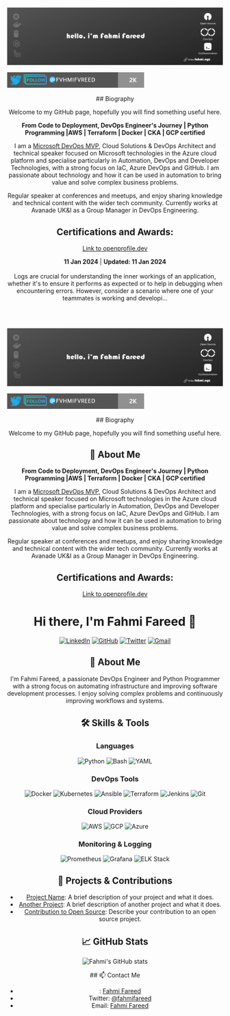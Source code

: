 <p align="center"><img alt="a black background with white text Hello, I am Fahmi Fareed" src="./assets/fahmi-fareed.png"></p>

<p align="left"> <a href="https://twitter.com/intent/follow?screen_name=Fahmi_Fareed" target="blank"><img src="./assets/fahmi-twitter-32k.png" height="36" alt="fvhmifvreed"/></a></p>

<div align="center">
## Biography

Welcome to my GitHub page, hopefully you will find something useful here.  

**From Code to Deployment, DevOps Engineer's Journey | Python Programming |AWS | Terraform | Docker | CKA | GCP certified**

I am a [Microsoft DevOps MVP](https://mvp.microsoft.com/en-us/PublicProfile/5004771?fullName=Marcel%20Lupo), Cloud Solutions & DevOps Architect and technical speaker focused on Microsoft technologies in the Azure cloud platform and specialise particularly in Automation, DevOps and Developer Technologies, with a strong focus on IaC, Azure DevOps and GitHub.
I am passionate about technology and how it can be used in automation to bring value and solve complex business problems.

Regular speaker at conferences and meetups, and enjoy sharing knowledge and technical content with the wider tech community. Currently works at Avanade UK&I as a Group Manager in DevOps Engineering.


## Certifications and Awards:
[Link to openprofile.dev](https://openprofile.dev/profile/fahmifarid)


<div><strong>11 Jan 2024</strong> | <strong>Updated: 11 Jan 2024</strong></div>
<br/> Logs are crucial for understanding the inner workings of an application, whether it's to ensure it performs as expected or to help in debugging when encountering errors.
However, consider a scenario where one of your teammates is working and developi... </p> <br/> <br/>
<!-- HASHNODE_BLOG:END -->

<link
  rel="stylesheet"
  href="https://cdn.jsdelivr.net/gh/dheereshagrwal/colored-icons@1.7.7/src/app/ci.min.css"
/>
<p align="center"><img alt="a black background with white text Hello, I am Fahmi Fareed" src="./assets/fahmi-fareed.png"></p>

<p align="left"> <a href="https://twitter.com/intent/follow?screen_name=Fahmi_Fareed" target="blank"><img src="./assets/fahmi-twitter-32k.png" height="36" alt="fvhmifvreed"/></a></p>

<div align="center">
## Biography

Welcome to my GitHub page, hopefully you will find something useful here.  
## 🚀 About Me
**From Code to Deployment, DevOps Engineer's Journey | Python Programming |AWS | Terraform | Docker | CKA | GCP certified**

I am a [Microsoft DevOps MVP](https://mvp.microsoft.com/en-us/PublicProfile/5004771?fullName=Marcel%20Lupo), Cloud Solutions & DevOps Architect and technical speaker focused on Microsoft technologies in the Azure cloud platform and specialise particularly in Automation, DevOps and Developer Technologies, with a strong focus on IaC, Azure DevOps and GitHub.
I am passionate about technology and how it can be used in automation to bring value and solve complex business problems.

Regular speaker at conferences and meetups, and enjoy sharing knowledge and technical content with the wider tech community. Currently works at Avanade UK&I as a Group Manager in DevOps Engineering.

## Certifications and Awards:
[Link to openprofile.dev](https://openprofile.dev/profile/fahmifarid)


# Hi there, I'm Fahmi Fareed 👋

[![LinkedIn](https://img.shields.io/badge/LinkedIn-0077B5?logo=linkedin&logoColor=white)](https://www.linkedin.com/in/yourprofile) 
[![GitHub](https://img.shields.io/badge/GitHub-181717?logo=github&logoColor=white)](https://github.com/yourusername) 
[![Twitter](https://img.shields.io/badge/Twitter-1DA1F2?logo=twitter&logoColor=white)](https://twitter.com/yourusername) 
[![Gmail](https://img.shields.io/badge/Gmail-EA4335?logo=gmail&logoColor=white)](mailto:your.email@gmail.com)

## 🚀 About Me

I'm Fahmi Fareed, a passionate DevOps Engineer and Python Programmer with a strong focus on automating infrastructure and improving software development processes. I enjoy solving complex problems and continuously improving workflows and systems.

## 🛠️ Skills & Tools

### Languages
![Python](https://img.shields.io/badge/Python-3776AB?logo=python&logoColor=white) 
![Bash](https://img.shields.io/badge/Bash-4EAA25?logo=gnu-bash&logoColor=white) 
![YAML](https://img.shields.io/badge/YAML-CB171E?logo=yaml&logoColor=white)

### DevOps Tools
![Docker](https://img.shields.io/badge/Docker-2496ED?logo=docker&logoColor=white) 
![Kubernetes](https://img.shields.io/badge/Kubernetes-326CE5?logo=kubernetes&logoColor=white) 
![Ansible](https://img.shields.io/badge/Ansible-EE0000?logo=ansible&logoColor=white) 
![Terraform](https://img.shields.io/badge/Terraform-623CE4?logo=terraform&logoColor=white) 
![Jenkins](https://img.shields.io/badge/Jenkins-D24939?logo=jenkins&logoColor=white) 
![Git](https://img.shields.io/badge/Git-F05032?logo=git&logoColor=white)

### Cloud Providers
![AWS](https://img.shields.io/badge/AWS-232F3E?logo=amazon-aws&logoColor=white) 
![GCP](https://img.shields.io/badge/GCP-4285F4?logo=google-cloud&logoColor=white) 
![Azure](https://img.shields.io/badge/Azure-0078D4?logo=microsoft-azure&logoColor=white)

### Monitoring & Logging
![Prometheus](https://img.shields.io/badge/Prometheus-E6522C?logo=prometheus&logoColor=white) 
![Grafana](https://img.shields.io/badge/Grafana-F46800?logo=grafana&logoColor=white) 
![ELK Stack](https://img.shields.io/badge/ELK-005571?logo=elastic-stack&logoColor=white)

## 🔧 Projects & Contributions

- [Project Name](https://github.com/fahmifareed/project-repo): A brief description of your project and what it does.
- [Another Project](https://github.com/fahmifareed/another-repo): A brief description of another project and what it does.
- [Contribution to Open Source](https://github.com/opensource/project-repo): Describe your contribution to an open source project.

## 📈 GitHub Stats

![Fahmi's GitHub stats](https://github-readme-stats.vercel.app/api?username=fahmifareed&show_icons=true&theme=radical)
</div>
## 📫 Contact Me

- <i className="ci ci-linkedin-horizontal ci-5x"></i> : [Fahmi Fareed](https://www.linkedin.com/in/fahmifareed)
- Twitter: [@fahmifareed](https://twitter.com/fvhmifvreed)
- Email: [Fahmi Fareed](info@fahmi.xyz)
</div>
